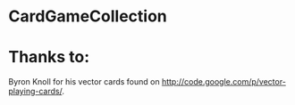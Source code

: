 # CardGameCollection



# Thanks to:
Byron Knoll for his vector cards found on http://code.google.com/p/vector-playing-cards/.